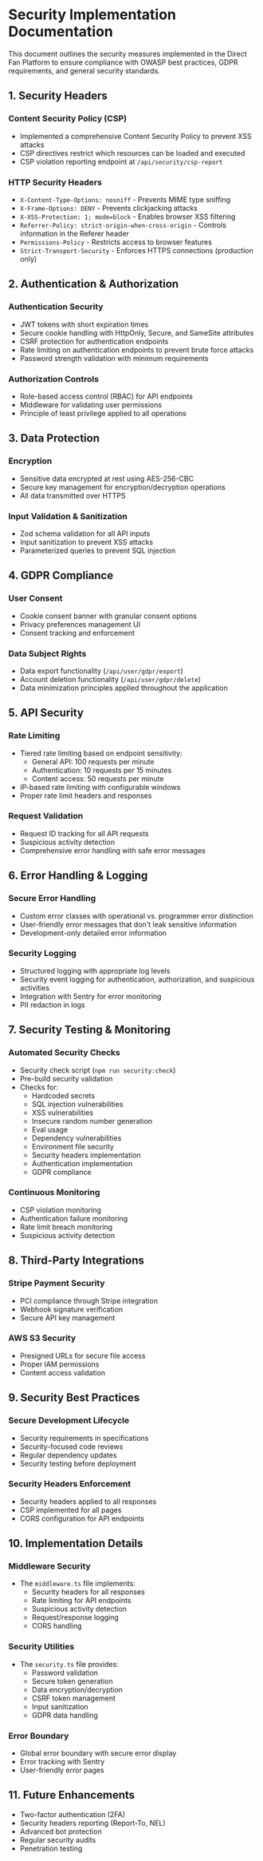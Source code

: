 # Security Implementation Documentation

This document outlines the security measures implemented in the Direct Fan
Platform to ensure compliance with OWASP best practices, GDPR requirements, and
general security standards.

## 1. Security Headers

### Content Security Policy (CSP)

- Implemented a comprehensive Content Security Policy to prevent XSS attacks
- CSP directives restrict which resources can be loaded and executed
- CSP violation reporting endpoint at `/api/security/csp-report`

### HTTP Security Headers

- `X-Content-Type-Options: nosniff` - Prevents MIME type sniffing
- `X-Frame-Options: DENY` - Prevents clickjacking attacks
- `X-XSS-Protection: 1; mode=block` - Enables browser XSS filtering
- `Referrer-Policy: strict-origin-when-cross-origin` - Controls information in
  the Referer header
- `Permissions-Policy` - Restricts access to browser features
- `Strict-Transport-Security` - Enforces HTTPS connections (production only)

## 2. Authentication & Authorization

### Authentication Security

- JWT tokens with short expiration times
- Secure cookie handling with HttpOnly, Secure, and SameSite attributes
- CSRF protection for authentication endpoints
- Rate limiting on authentication endpoints to prevent brute force attacks
- Password strength validation with minimum requirements

### Authorization Controls

- Role-based access control (RBAC) for API endpoints
- Middleware for validating user permissions
- Principle of least privilege applied to all operations

## 3. Data Protection

### Encryption

- Sensitive data encrypted at rest using AES-256-CBC
- Secure key management for encryption/decryption operations
- All data transmitted over HTTPS

### Input Validation & Sanitization

- Zod schema validation for all API inputs
- Input sanitization to prevent XSS attacks
- Parameterized queries to prevent SQL injection

## 4. GDPR Compliance

### User Consent

- Cookie consent banner with granular consent options
- Privacy preferences management UI
- Consent tracking and enforcement

### Data Subject Rights

- Data export functionality (`/api/user/gdpr/export`)
- Account deletion functionality (`/api/user/gdpr/delete`)
- Data minimization principles applied throughout the application

## 5. API Security

### Rate Limiting

- Tiered rate limiting based on endpoint sensitivity:
  - General API: 100 requests per minute
  - Authentication: 10 requests per 15 minutes
  - Content access: 50 requests per minute
- IP-based rate limiting with configurable windows
- Proper rate limit headers and responses

### Request Validation

- Request ID tracking for all API requests
- Suspicious activity detection
- Comprehensive error handling with safe error messages

## 6. Error Handling & Logging

### Secure Error Handling

- Custom error classes with operational vs. programmer error distinction
- User-friendly error messages that don't leak sensitive information
- Development-only detailed error information

### Security Logging

- Structured logging with appropriate log levels
- Security event logging for authentication, authorization, and suspicious
  activities
- Integration with Sentry for error monitoring
- PII redaction in logs

## 7. Security Testing & Monitoring

### Automated Security Checks

- Security check script (`npm run security:check`)
- Pre-build security validation
- Checks for:
  - Hardcoded secrets
  - SQL injection vulnerabilities
  - XSS vulnerabilities
  - Insecure random number generation
  - Eval usage
  - Dependency vulnerabilities
  - Environment file security
  - Security headers implementation
  - Authentication implementation
  - GDPR compliance

### Continuous Monitoring

- CSP violation monitoring
- Authentication failure monitoring
- Rate limit breach monitoring
- Suspicious activity detection

## 8. Third-Party Integrations

### Stripe Payment Security

- PCI compliance through Stripe integration
- Webhook signature verification
- Secure API key management

### AWS S3 Security

- Presigned URLs for secure file access
- Proper IAM permissions
- Content access validation

## 9. Security Best Practices

### Secure Development Lifecycle

- Security requirements in specifications
- Security-focused code reviews
- Regular dependency updates
- Security testing before deployment

### Security Headers Enforcement

- Security headers applied to all responses
- CSP implemented for all pages
- CORS configuration for API endpoints

## 10. Implementation Details

### Middleware Security

- The `middleware.ts` file implements:
  - Security headers for all responses
  - Rate limiting for API endpoints
  - Suspicious activity detection
  - Request/response logging
  - CORS handling

### Security Utilities

- The `security.ts` file provides:
  - Password validation
  - Secure token generation
  - Data encryption/decryption
  - CSRF token management
  - Input sanitization
  - GDPR data handling

### Error Boundary

- Global error boundary with secure error display
- Error tracking with Sentry
- User-friendly error pages

## 11. Future Enhancements

- Two-factor authentication (2FA)
- Security headers reporting (Report-To, NEL)
- Advanced bot protection
- Regular security audits
- Penetration testing
